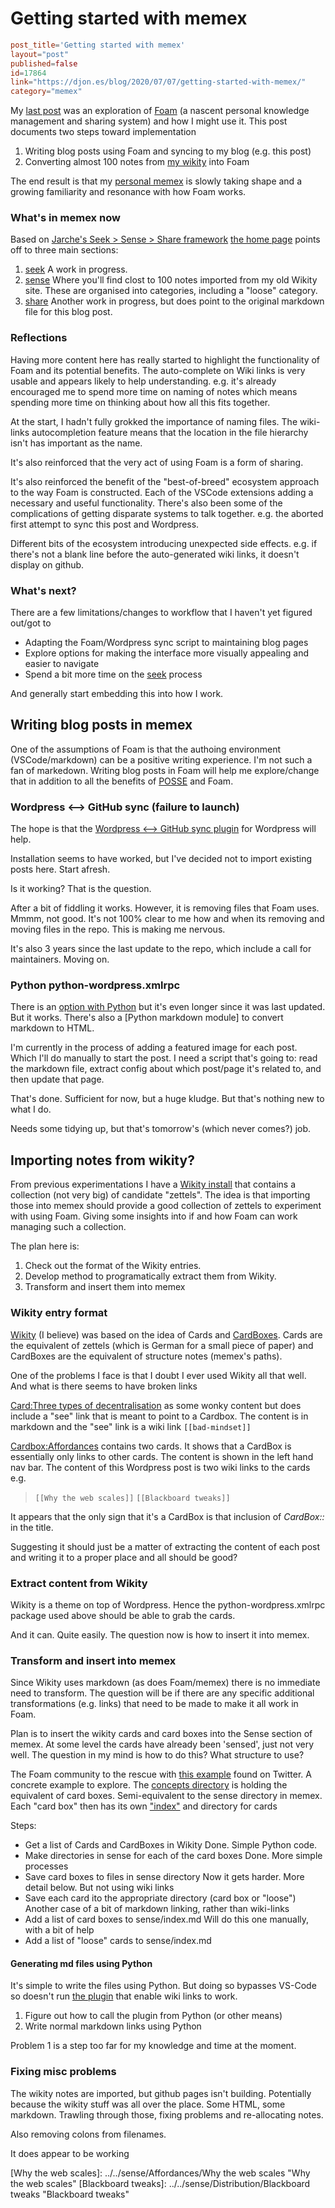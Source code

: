 # Getting started with memex

```toml
post_title='Getting started with memex'
layout="post"
published=false
id=17864
link="https://djon.es/blog/2020/07/07/getting-started-with-memex/"
category="memex"
```

My [last post](https://djon.es/blog/2020/07/06/designing-a-personal-memex-with-foam/) was an exploration of [Foam](https://foambubble.github.io/foam/) (a nascent personal knowledge management and sharing system) and how I might use it. This post documents two steps toward implementation

1. Writing blog posts using Foam and syncing to my blog (e.g. this post)
2. Converting almost 100 notes from [my wikity](http://wikity.djon.es/) into Foam

The end result is that my [personal memex](https://djplaner.github.io/memex/) is slowly taking shape and a growing familiarity and resonance with how Foam works.

### What's in memex now

Based on [Jarche's Seek > Sense > Share framework](http://jarche.com/2014/02/the-seek-sense-share-framework/) [the home page](https://djplaner.github.io/memex/) points off to three main sections: 

1. [seek](https://djplaner.github.io/memex/seek/seek)
   A work in progress. 
2. [sense](https://djplaner.github.io/memex/sense/sense)
   Where you'll find clost to 100 notes imported from my old Wikity site. These are organised into categories, including a "loose" category.
3. [share](https://djplaner.github.io/memex/share/share)
   Another work in progress, but does point to the original markdown file for this blog post.

### Reflections

Having more content here has really started to highlight the functionality of Foam and its potential benefits.  The auto-complete on Wiki links is very usable and appears likely to help understanding. e.g. it's already encouraged me to spend more time on naming of notes which means spending more time on thinking about how all this fits together.

At the start, I hadn't fully grokked the importance of naming files. The wiki-links autocompletion feature means that the location in the file hierarchy isn't has important as the name.

It's also reinforced that the very act of using Foam is a form of sharing.

It's also reinforced the benefit of the "best-of-breed" ecosystem approach to the way Foam is constructed.  Each of the VSCode extensions adding a necessary and useful functionality. There's also been some of the complications of getting disparate systems to talk together. e.g. the aborted first attempt to sync this post and Wordpress. 

Different bits of the ecosystem introducing unexpected side effects. e.g. if there's not a blank line before the auto-generated wiki links, it doesn't display on github.

### What's next?

There are a few limitations/changes to workflow that I haven't yet figured out/got to

- Adapting the Foam/Wordpress sync script to maintaining blog pages
- Explore options for making the interface more visually appealing and easier to navigate
- Spend a bit more time on the [seek](https://djplaner.github.io/memex/seek/seek) process

And generally start embedding this into how I work.

## Writing blog posts in memex

One of the assumptions of Foam is that the authoing environment (VSCode/markdown) can be a positive writing experience. I'm not such a fan of markedown. Writing blog posts in Foam will help me explore/change that in addition to all the benefits of [POSSE](https://indieweb.org/POSSE) and Foam.

### Wordpress <--> GitHub sync (failure to launch)

The hope is that the [Wordpress <--> GitHub sync plugin](https://github.com/mAAdhaTTah/wordpress-github-sync) for Wordpress will help.

Installation seems to have worked, but I've decided not to import existing posts here. Start afresh.

Is it working? That is the question.

After a bit of fiddling it works. However, it is removing files that Foam uses. Mmmm, not good. It's not 100% clear to me how and when its removing and moving files in the repo.  This is making me nervous.

It's also 3 years since the last update to the repo, which include a call for maintainers. Moving on.

### Python python-wordpress.xmlrpc

There is an [option with Python](https://pypi.org/project/python-wordpress-xmlrpc/1.4/) but it's even longer since it was last updated. But it works. There's also a [Python markdown module] to convert markdown to HTML.

I'm currently in the process of adding a featured image for each post. Which I'll do manually to start the post.  I need a script that's going to: read the markdown file, extract config about which post/page it's related to, and then update that page.

That's done. Sufficient for now, but a huge kludge. But that's nothing new to what I do.

Needs some tidying up, but that's tomorrow's (which never comes?) job.

## Importing notes from wikity?

From previous experimentations I have a [Wikity install](https://wikity.djon.es/) that contains a collection (not very big) of candidate "zettels". The idea is that importing those into memex should provide a good collection of zettels to experiment with using Foam. Giving some insights into if and how Foam can work managing such a collection.

The plan here is:

1. Check out the format of the Wikity entries.
2. Develop method to programatically extract them from Wikity.
3. Transform and insert them into memex

### Wikity entry format

[Wikity](https://github.com/michaelarthurcaulfield/wikity-zero) (I believe) was based on the idea of Cards and [CardBoxes](https://hapgood.us/2016/09/20/wikity-updates-0-4/). Cards are the equivalent of zettels (which is German for a small piece of paper) and CardBoxes are the equivalent of structure notes (memex's paths).

One of the problems I face is that I doubt I ever used Wikity all that well. And what is there seems to have broken links

[Card:Three types of decentralisation](https://wikity.djon.es/three-types-of-decentralisation/) as some wonky content but does include a "see" link that is meant to point to a Cardbox. The content is in markdown and the "see" link is a wiki link `[[bad-mindset]]`

[Cardbox:Affordances](http://wikity.djon.es/why-the-web-scales/?cardbox=Affordances) contains two cards. It shows that a CardBox is essentially only links to other cards.  The content is shown in the left hand nav bar. The content of this Wordpress post is two wiki links to the cards e.g.
> `[[Why the web scales]]`
> `[[Blackboard tweaks]]`

It appears that the only sign that it's a CardBox is that inclusion of _CardBox::_ in the title.

Suggesting it should just be a matter of extracting the content of each post and writing it to a proper place and all should be good?

### Extract content from Wikity

Wikity is a theme on top of Wordpress. Hence the python-wordpress.xmlrpc package used above should be able to grab the cards.

And it can.  Quite easily.  The question now is how to insert it into memex.

### Transform and insert into memex

Since Wikity uses markdown (as does Foam/memex) there is no immediate need to transform.  The question will be if there are any specific additional transformations (e.g. links) that need to be made to make it all work in Foam.

Plan is to insert the wikity cards and card boxes into the Sense section of memex. At some level the cards have already been 'sensed', just not very well. The question in my mind is how to do this? What structure to use?

The Foam community to the rescue with [this example](https://tslim.github.io/concepts/) found on Twitter. A concrete example to explore. The [concepts directory](https://github.com/tslim/concepts/tree/master/concepts) is holding the equivalent of card boxes. Semi-equivalent to the sense directory in memex. Each "card box" then has its own ["index"](https://github.com/tslim/concepts/blob/master/concepts/cloud-computing.md) and directory for cards

Steps:

- Get a list of Cards and CardBoxes in Wikity
  Done. Simple Python code.
- Make directories in sense for each of the card boxes
  Done. More simple processes
- Save card boxes to files in sense directory
  Now it gets harder. More detail below. But not using wiki links
- Save each card ito the appropriate directory (card box or "loose")
  Another case of a bit of markdown linking, rather than wiki-links
- Add a list of card boxes to sense/index.md
  Will do this one manually, with a bit of help
- Add a list of "loose" cards to sense/index.md

#### Generating md files using Python

It's simple to write the files using Python. But doing so bypasses VS-Code so doesn't run [the plugin](https://kortina.nyc/essays/suping-up-vs-code-as-a-markdown-notebook/) that enable wiki links to work.

1. Figure out how to call the plugin from Python (or other means)
2. Write normal markdown links using Python

Problem 1 is a step too far for my knowledge and time at the moment.  

### Fixing misc problems

The wikity notes are imported, but github pages isn't building. Potentially because the wikity stuff was all over the place.  Some HTML, some markdown.  Trawling through those, fixing problems and re-allocating notes.

Also removing colons from filenames.

It does appear to be working


[//begin]: # "Autogenerated link references for markdown compatibility"
[Why the web scales]: ../../sense/Affordances/Why the web scales "Why the web scales"
[Blackboard tweaks]: ../../sense/Distribution/Blackboard tweaks "Blackboard tweaks"

